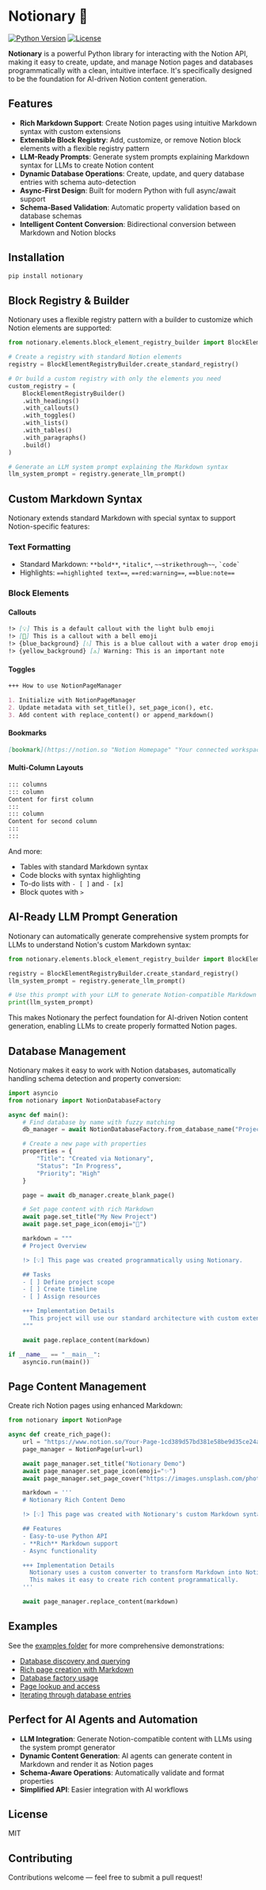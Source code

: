 # Notionary 📝

[![Python Version](https://img.shields.io/badge/python-3.8%2B-blue.svg)](https://www.python.org/downloads/)
[![License](https://img.shields.io/badge/license-MIT-green.svg)](LICENSE)

**Notionary** is a powerful Python library for interacting with the Notion API, making it easy to create, update, and manage Notion pages and databases programmatically with a clean, intuitive interface. It's specifically designed to be the foundation for AI-driven Notion content generation.

## Features

- **Rich Markdown Support**: Create Notion pages using intuitive Markdown syntax with custom extensions
- **Extensible Block Registry**: Add, customize, or remove Notion block elements with a flexible registry pattern
- **LLM-Ready Prompts**: Generate system prompts explaining Markdown syntax for LLMs to create Notion content
- **Dynamic Database Operations**: Create, update, and query database entries with schema auto-detection
- **Async-First Design**: Built for modern Python with full async/await support
- **Schema-Based Validation**: Automatic property validation based on database schemas
- **Intelligent Content Conversion**: Bidirectional conversion between Markdown and Notion blocks

## Installation

```bash
pip install notionary
```

## Block Registry & Builder

Notionary uses a flexible registry pattern with a builder to customize which Notion elements are supported:

```python
from notionary.elements.block_element_registry_builder import BlockElementRegistryBuilder

# Create a registry with standard Notion elements
registry = BlockElementRegistryBuilder.create_standard_registry()

# Or build a custom registry with only the elements you need
custom_registry = (
    BlockElementRegistryBuilder()
    .with_headings()
    .with_callouts()
    .with_toggles()
    .with_lists()
    .with_tables()
    .with_paragraphs()
    .build()
)

# Generate an LLM system prompt explaining the Markdown syntax
llm_system_prompt = registry.generate_llm_prompt()
```

## Custom Markdown Syntax

Notionary extends standard Markdown with special syntax to support Notion-specific features:

### Text Formatting

- Standard Markdown: `**bold**`, `*italic*`, `~~strikethrough~~`, `` `code` ``
- Highlights: `==highlighted text==`, `==red:warning==`, `==blue:note==`

### Block Elements

#### Callouts

```markdown
!> [💡] This is a default callout with the light bulb emoji  
!> [🔔] This is a callout with a bell emoji  
!> {blue_background} [💧] This is a blue callout with a water drop emoji  
!> {yellow_background} [⚠️] Warning: This is an important note
```

#### Toggles

```markdown
+++ How to use NotionPageManager

1. Initialize with NotionPageManager
2. Update metadata with set_title(), set_page_icon(), etc.
3. Add content with replace_content() or append_markdown()
```

#### Bookmarks

```markdown
[bookmark](https://notion.so "Notion Homepage" "Your connected workspace")
```

#### Multi-Column Layouts

```markdown
::: columns
::: column
Content for first column
:::
::: column
Content for second column
:::
:::
```

And more:

- Tables with standard Markdown syntax
- Code blocks with syntax highlighting
- To-do lists with `- [ ]` and `- [x]`
- Block quotes with `>`

## AI-Ready LLM Prompt Generation

Notionary can automatically generate comprehensive system prompts for LLMs to understand Notion's custom Markdown syntax:

```python
from notionary.elements.block_element_registry_builder import BlockElementRegistryBuilder

registry = BlockElementRegistryBuilder.create_standard_registry()
llm_system_prompt = registry.generate_llm_prompt()

# Use this prompt with your LLM to generate Notion-compatible Markdown
print(llm_system_prompt)
```

This makes Notionary the perfect foundation for AI-driven Notion content generation, enabling LLMs to create properly formatted Notion pages.

## Database Management

Notionary makes it easy to work with Notion databases, automatically handling schema detection and property conversion:

```python
import asyncio
from notionary import NotionDatabaseFactory

async def main():
    # Find database by name with fuzzy matching
    db_manager = await NotionDatabaseFactory.from_database_name("Projects")

    # Create a new page with properties
    properties = {
        "Title": "Created via Notionary",
        "Status": "In Progress",
        "Priority": "High"
    }

    page = await db_manager.create_blank_page()

    # Set page content with rich Markdown
    await page.set_title("My New Project")
    await page.set_page_icon(emoji="🚀")

    markdown = """
    # Project Overview

    !> [💡] This page was created programmatically using Notionary.

    ## Tasks
    - [ ] Define project scope
    - [ ] Create timeline
    - [ ] Assign resources

    +++ Implementation Details
      This project will use our standard architecture with custom extensions.
    """

    await page.replace_content(markdown)

if __name__ == "__main__":
    asyncio.run(main())
```

## Page Content Management

Create rich Notion pages using enhanced Markdown:

```python
from notionary import NotionPage

async def create_rich_page():
    url = "https://www.notion.so/Your-Page-1cd389d57bd381e58be9d35ce24adf3d"
    page_manager = NotionPage(url=url)

    await page_manager.set_title("Notionary Demo")
    await page_manager.set_page_icon(emoji="✨")
    await page_manager.set_page_cover("https://images.unsplash.com/photo-1555066931-4365d14bab8c")

    markdown = '''
    # Notionary Rich Content Demo

    !> [💡] This page was created with Notionary's custom Markdown syntax.

    ## Features
    - Easy-to-use Python API
    - **Rich** Markdown support
    - Async functionality

    +++ Implementation Details
      Notionary uses a custom converter to transform Markdown into Notion blocks.
      This makes it easy to create rich content programmatically.
    '''

    await page_manager.replace_content(markdown)
```

## Examples

See the [examples folder](examples/) for more comprehensive demonstrations:

- [Database discovery and querying](examples/database_discovery_example.py)
- [Rich page creation with Markdown](examples/page_example.py)
- [Database factory usage](examples/database_factory_example.py)
- [Page lookup and access](examples/page_factory_by_url_example.py)
- [Iterating through database entries](examples/iter_database_example.py)

## Perfect for AI Agents and Automation

- **LLM Integration**: Generate Notion-compatible content with LLMs using the system prompt generator
- **Dynamic Content Generation**: AI agents can generate content in Markdown and render it as Notion pages
- **Schema-Aware Operations**: Automatically validate and format properties
- **Simplified API**: Easier integration with AI workflows

## License

MIT

## Contributing

Contributions welcome — feel free to submit a pull request!
